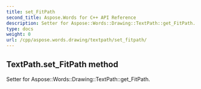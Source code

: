 ```yaml
---
title: set_FitPath
second_title: Aspose.Words for C++ API Reference
description: Setter for Aspose::Words::Drawing::TextPath::get_FitPath. 
type: docs
weight: 0
url: /cpp/aspose.words.drawing/textpath/set_fitpath/
---
```

## TextPath.set_FitPath method


Setter for Aspose::Words::Drawing::TextPath::get_FitPath. 

